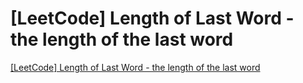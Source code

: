 # [LeetCode] Length of Last Word - the length of the last word
[[LeetCode] Length of Last Word - the length of the last word](https://aiwithcloud.com/2022/09/19/leetcode_length_of_last_word___the_length_of_the_last_word/)